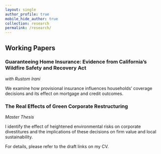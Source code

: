 ```yaml
---
layout: single
author_profile: true
mobile_hide_author: true
collection: research
permalink: /research/
---
```


## Working Papers

### Guaranteeing Home Insurance: Evidence from California’s Wildfire Safety and Recovery Act 
*with Rustom Irani*

We examine how provisional insurance influences households’ coverage decisions and its effect on mortgage and credit outcomes.

### The Real Effects of Green Corporate Restructuring
*Master Thesis*

I identify the effect of heightened environmental risks on corporate divestitures and the implications of these decisions on firm value and local sustainability.

For details, please refer to the draft links on my CV.
